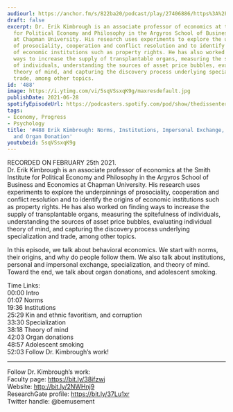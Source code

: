 ```yaml
---
audiourl: https://anchor.fm/s/822ba20/podcast/play/27406886/https%3A%2F%2Fd3ctxlq1ktw2nl.cloudfront.net%2Fstaging%2F2021-1-25%2F8e365a73-950e-75cf-4a29-b50091801e8d.m4a
draft: false
excerpt: Dr. Erik Kimbrough is an associate professor of economics at the Smith Institute
  for Political Economy and Philosophy in the Argyros School of Business and Economics
  at Chapman University. His research uses experiments to explore the underpinnings
  of prosociality, cooperation and conflict resolution and to identify the origins
  of economic institutions such as property rights. He has also worked on finding
  ways to increase the supply of transplantable organs, measuring the spitefulness
  of individuals, understanding the sources of asset price bubbles, evaluating individual
  theory of mind, and capturing the discovery process underlying specialization and
  trade, among other topics.
id: '488'
image: https://i.ytimg.com/vi/5sqVSsxqK9g/maxresdefault.jpg
publishDate: 2021-06-28
spotifyEpisodeUrl: https://podcasters.spotify.com/pod/show/thedissenter/episodes/488-Erik-Kimbrough-Norms--Institutions--Impersonal-Exchange--Specialization--and-Organ-Donation-er2t36
tags:
- Economy, Progress
- Psychology
title: '#488 Erik Kimbrough: Norms, Institutions, Impersonal Exchange, Specialization,
  and Organ Donation'
youtubeid: 5sqVSsxqK9g
---
```

<div class="timelinks">

RECORDED ON FEBRUARY 25th 2021.  
Dr. Erik Kimbrough is an associate professor of economics at the Smith Institute for Political Economy and Philosophy in the Argyros School of Business and Economics at Chapman University. His research uses experiments to explore the underpinnings of prosociality, cooperation and conflict resolution and to identify the origins of economic institutions such as property rights. He has also worked on finding ways to increase the supply of transplantable organs, measuring the spitefulness of individuals, understanding the sources of asset price bubbles, evaluating individual theory of mind, and capturing the discovery process underlying specialization and trade, among other topics.

In this episode, we talk about behavioral economics. We start with norms, their origins, and why do people follow them. We also talk about institutions, personal and impersonal exchange, specialization, and theory of mind. Toward the end, we talk about organ donations, and adolescent smoking.

Time Links:  
<time>00:00</time> Intro  
<time>01:07</time> Norms  
<time>19:36</time> Institutions  
<time>25:29</time> Kin and ethnic favoritism, and corruption  
<time>33:30</time> Specialization  
<time>38:18</time> Theory of mind  
<time>42:03</time> Organ donations  
<time>48:57</time> Adolescent smoking  
<time>52:03</time> Follow Dr. Kimbrough’s work!

---

Follow Dr. Kimbrough’s work:  
Faculty page: https://bit.ly/38ifzwj  
Website: http://bit.ly/2NWHnj9  
ResearchGate profile: https://bit.ly/37Lu1xr  
Twitter handle: @bemusement
</div>

